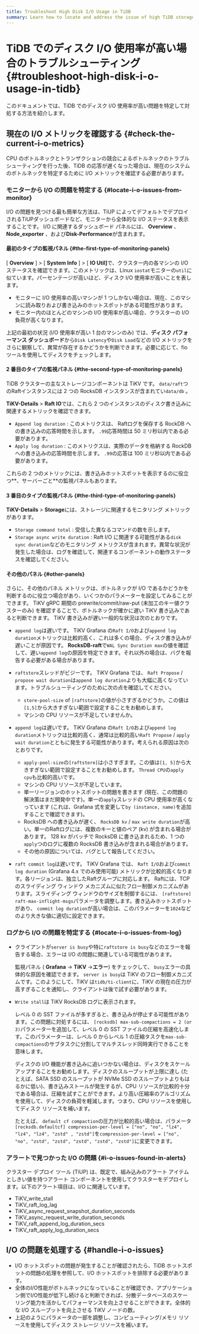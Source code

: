 ```yaml
---
title: Troubleshoot High Disk I/O Usage in TiDB
summary: Learn how to locate and address the issue of high TiDB storage I/O usage.
---
```


# TiDB でのディスク I/O 使用率が高い場合のトラブルシューティング {#troubleshoot-high-disk-i-o-usage-in-tidb}

このドキュメントでは、TiDB でのディスク I/O 使用率が高い問題を特定して対処する方法を紹介します。

## 現在の I/O メトリックを確認する {#check-the-current-i-o-metrics}

CPU のボトルネックとトランザクションの競合によるボトルネックのトラブルシューティングを行った後、TiDB の応答が遅くなった場合は、現在のシステムのボトルネックを特定するために I/O メトリックを確認する必要があります。

### モニターから I/O の問題を特定する {#locate-i-o-issues-from-monitor}

I/O の問題を見つける最も簡単な方法は、TiUP によってデフォルトでデプロイされるTiUPダッシュボードなど、モニターから全体的な I/O ステータスを表示することです。 I/O に関連するダッシュボード パネルには、 **Overview** 、 <strong>Node_exporter</strong> 、および<strong>Disk-Performance</strong>が含まれます。

#### 最初のタイプの監視パネル {#the-first-type-of-monitoring-panels}

[ **Overview** ] &gt; [ <strong>System Info</strong> ] &gt; [ <strong>IO Util]</strong>で、クラスター内の各マシンの I/O ステータスを確認できます。このメトリックは、Linux `iostat`モニターの`util`に似ています。パーセンテージが高いほど、ディスク I/O 使用率が高いことを表します。

-   モニターに I/O 使用率の高いマシンが 1 つしかない場合は、現在、このマシンに読み取りおよび書き込みのホットスポットがある可能性があります。
-   モニター内のほとんどのマシンの I/O 使用率が高い場合、クラスターの I/O 負荷が高くなります。

上記の最初の状況 (I/O 使用率が高い 1 台のマシンのみ) では、**ディスク パフォーマンス ダッシュボード**から`Disk Latency`や`Disk Load`などの I/O メトリックをさらに観察して、異常が存在するかどうかを判断できます。必要に応じて、fio ツールを使用してディスクをチェックします。

#### 2 番目のタイプの監視パネル {#the-second-type-of-monitoring-panels}

TiDB クラスターの主なストレージコンポーネントは TiKV です。 `data/raft`つのRaftインスタンスには 2 つの RocksDB インスタンスが含まれてい`data/db` 。

**TiKV-Details** &gt; <strong>Raft IO</strong>では、これら 2 つのインスタンスのディスク書き込みに関連するメトリックを確認できます。

-   `Append log duration` : このメトリクスは、 Raftログを保存する RockDB への書き込みの応答時間を示します。 `.99`応答時間は 50 ミリ秒以内である必要があります。
-   `Apply log duration` : このメトリクスは、実際のデータを格納する RockDB への書き込みの応答時間を示します。 `.99`の応答は 100 ミリ秒以内である必要があります。

これらの 2 つのメトリックには、書き込みホットスポットを表示するのに役立つ**、サーバーごと**の監視パネルもあります。

#### 3 番目のタイプの監視パネル {#the-third-type-of-monitoring-panels}

**TiKV-Details** &gt; <strong>Storage</strong>には、ストレージに関連するモニタリング メトリックがあります。

-   `Storage command total` : 受信した異なるコマンドの数を示します。
-   `Storage async write duration` : Raft I/O に関連する可能性がある`disk sync duration`などのモニタリング メトリクスが含まれます。異常な状況が発生した場合は、ログを確認して、関連するコンポーネントの動作ステータスを確認してください。

#### その他のパネル {#other-panels}

さらに、その他のパネル メトリックは、ボトルネックが I/O であるかどうかを判断するのに役立つ場合があり、いくつかのパラメーターを設定してみることができます。 TiKV gRPC 期間の prewrite/commit/raw-put (未加工のキー値クラスターのみ) を確認することで、ボトルネックが確かに遅い TiKV 書き込みであると判断できます。 TiKV 書き込みが遅い一般的な状況は次のとおりです。

-   `append log`は遅いです。 TiKV Grafana の`Raft I/O`および`append log duration`メトリックは比較的高く、これは多くの場合、ディスク書き込みが遅いことが原因です。 **RocksDB-raft**で`WAL Sync Duration max`の値を確認して、遅い`append log`の原因を特定できます。それ以外の場合は、バグを報告する必要がある場合があります。

-   `raftstore`スレッドがビジーです。 TiKV Grafana では、 `Raft Propose` / `propose wait duration`は`append log duration`よりも大幅に高くなっています。トラブルシューティングのために次の点を確認してください。

    -   `store-pool-size` of `[raftstore]`の値が小さすぎるかどうか。この値は`[1,5]`から大きすぎない範囲で設定することをお勧めします。
    -   マシンの CPU リソースが不足していませんか。

-   `append log`は遅いです。 TiKV Grafana の`Raft I/O`および`append log duration`メトリックは比較的高く、通常は比較的高い`Raft Propose` / `apply wait duration`とともに発生する可能性があります。考えられる原因は次のとおりです。

    -   `apply-pool-size`の`[raftstore]`は小さすぎます。この値は`[1, 5]`から大きすぎない範囲で設定することをお勧めします。 `Thread CPU`の`apply cpu`も比較的高いです。
    -   マシンの CPU リソースが不足しています。
    -   単一リージョンのホットスポットの問題を書きます (現在、この問題の解決策はまだ開発中です)。単一の`apply`スレッドの CPU 使用率が高くなっています (これは、Grafana 式を変更して`by (instance, name)`を追加することで確認できます)。
    -   RocksDB への書き込みが遅く、 `RocksDB kv` / `max write duration`が高い。単一のRaftログには、複数のキーと値のペア (kv) が含まれる場合があります。 128 kv がバッチで RocksDB に書き込まれるため、1 つの`apply`つのログに複数の RocksDB 書き込みが含まれる場合があります。
    -   その他の原因については、バグとして報告してください。

-   `raft commit log`は遅いです。 TiKV Grafana では、 `Raft I/O`および`commit log duration` (Grafana 4.x でのみ使用可能) メトリックが比較的高くなります。各リージョンは、独立したRaftグループに対応します。 Raftには、TCP のスライディング ウィンドウ メカニズムに似たフロー制御メカニズムがあります。スライディング ウィンドウのサイズを制御するには、 `[raftstore] raft-max-inflight-msgs`パラメータを調整します。書き込みホットスポットがあり、 `commit log duration`が高い場合は、このパラメーターを`1024`などのより大きな値に適切に設定できます。

### ログから I/O の問題を特定する {#locate-i-o-issues-from-log}

-   クライアントが`server is busy`や特に`raftstore is busy`などのエラーを報告する場合、エラーは I/O の問題に関連している可能性があります。

    監視パネル ( **Grafana** -&gt; <strong>TiKV</strong> -&gt;<strong>エラー</strong>) をチェックして、 `busy`エラーの具体的な原因を確認できます。 `server is busy`は TiKV のフロー制御メカニズムです。このようにして、TiKV は`tidb/ti-client`に、TiKV の現在の圧力が高すぎることを通知し、クライアントは後で試す必要があります。

-   `Write stall`は TiKV RocksDB ログに表示されます。

    レベル 0 の SST ファイルが多すぎると、書き込みが停止する可能性があります。この問題に対処するには、 `[rocksdb] max-sub-compactions = 2 (or 3)`パラメーターを追加して、レベル 0 の SST ファイルの圧縮を高速化します。このパラメーターは、レベル 0 からレベル 1 の圧縮タスクを`max-sub-compactions`のサブタスクに分割してマルチスレッド同時実行できることを意味します。

    ディスクの I/O 機能が書き込みに追いつかない場合は、ディスクをスケールアップすることをお勧めします。ディスクのスループットが上限に達し (たとえば、SATA SSD のスループットが NVMe SSD のスループットよりもはるかに低い)、書き込みストールが発生するが、CPU リソースが比較的十分である場合は、圧縮を試すことができます。より高い圧縮率のアルゴリズムを使用して、ディスクの負荷を軽減します。つまり、CPU リソースを使用してディスク リソースを補います。

    たとえば、 `default cf compaction`の圧力が比較的高い場合は、パラメータ`[rocksdb.defaultcf] compression-per-level = ["no", "no", "lz4", "lz4", "lz4", "zstd" , "zstd"]`を`compression-per-level = ["no", "no", "zstd", "zstd", "zstd", "zstd", "zstd"]`に変更できます。

### アラートで見つかった I/O の問題 {#i-o-issues-found-in-alerts}

クラスター デプロイ ツール (TiUP) は、既定で、組み込みのアラート アイテムとしきい値を持つアラート コンポーネントを使用してクラスターをデプロイします。以下のアラート項目は、I/O に関連しています。

-   TiKV_write_stall
-   TiKV_raft_log_lag
-   TiKV_async_request_snapshot_duration_seconds
-   TiKV_async_request_write_duration_seconds
-   TiKV_raft_append_log_duration_secs
-   TiKV_raft_apply_log_duration_secs

## I/O の問題を処理する {#handle-i-o-issues}

-   I/O ホットスポットの問題が発生することが確認されたら、TiDB ホットスポットの問題の処理を参照して、I/O ホットスポットを排除する必要があります。
-   全体のI/O性能がボトルネックになっていることが確認でき、アプリケーション側でI/O性能が低下し続けると判断できれば、分散データベースのスケーリング能力を活かしてパフォーマンスを向上させることができます。全体的な I/O スループットを向上させる TiKV ノードの数。
-   上記のようにパラメータの一部を調整し、コンピューティング/メモリ リソースを使用してディスク ストレージ リソースを補います。
